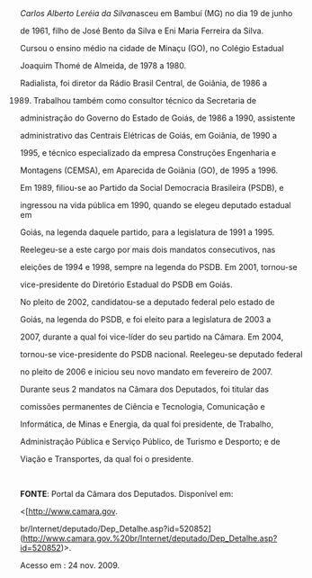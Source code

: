 

 



*Carlos Alberto Leréia da Silva*nasceu em Bambuí (MG) no dia 19 de junho

de 1961, filho de José Bento da Silva e Eni Maria Ferreira da Silva.



Cursou o ensino médio na cidade de Minaçu (GO), no Colégio Estadual

Joaquim Thomé de Almeida, de 1978 a 1980.



Radialista, foi diretor da Rádio Brasil Central, de Goiânia, de 1986 a

1989. Trabalhou também como consultor técnico da Secretaria de

administração do Governo do Estado de Goiás, de 1986 a 1990, assistente

administrativo das Centrais Elétricas de Goiás, em Goiânia, de 1990 a

1995, e técnico especializado da empresa Construções Engenharia e

Montagens (CEMSA), em Aparecida de Goiânia (GO), de 1995 a 1996.



Em 1989, filiou-se ao Partido da Social Democracia Brasileira (PSDB), e

ingressou na vida pública em 1990, quando se elegeu deputado estadual em

Goiás, na legenda daquele partido, para a legislatura de 1991 a 1995.

Reelegeu-se a este cargo por mais dois mandatos consecutivos, nas

eleições de 1994 e 1998, sempre na legenda do PSDB. Em 2001, tornou-se

vice-presidente do Diretório Estadual do PSDB em Goiás.



No pleito de 2002, candidatou-se a deputado federal pelo estado de

Goiás, na legenda do PSDB, e foi eleito para a legislatura de 2003 a

2007, durante a qual foi vice-líder do seu partido na Câmara. Em 2004,

tornou-se vice-presidente do PSDB nacional. Reelegeu-se deputado federal

no pleito de 2006 e iniciou seu novo mandato em fevereiro de 2007.



Durante seus 2 mandatos na Câmara dos Deputados, foi titular das

comissões permanentes de Ciência e Tecnologia, Comunicação e

Informática, de Minas e Energia, da qual foi presidente, de Trabalho,

Administração Pública e Serviço Público, de Turismo e Desporto; e de

Viação e Transportes, da qual foi o presidente.



 



**FONTE**: Portal da Câmara dos Deputados. Disponível em:

\<[http://www.camara.gov.

br/Internet/deputado/Dep\_Detalhe.asp?id=520852](http://www.camara.gov.%20br/Internet/deputado/Dep_Detalhe.asp?id=520852)\>.

Acesso em : 24 nov. 2009.

